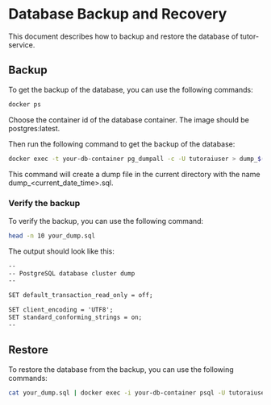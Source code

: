 # Database Backup and Recovery
This document describes how to backup and restore the database of tutor-service.

## Backup

To get the backup of the database, you can use the following commands:

```bash
docker ps
```
Choose the container id of the database container. The image should be postgres:latest.

Then run the following command to get the backup of the database:

```bash
docker exec -t your-db-container pg_dumpall -c -U tutoraiuser > dump_$(date +%Y-%m-%d_%H_%M_%S).sql
```


This command will create a dump file in the current directory with the name dump_<current_date_time>.sql.

### Verify the backup

To verify the backup, you can use the following command:

```bash
head -n 10 your_dump.sql
```


The output should look like this:
```txt
--
-- PostgreSQL database cluster dump
--

SET default_transaction_read_only = off;

SET client_encoding = 'UTF8';
SET standard_conforming_strings = on;
--
```

## Restore

To restore the database from the backup, you can use the following commands:

```bash
cat your_dump.sql | docker exec -i your-db-container psql -U tutoraiuser -d tutoraidb
```